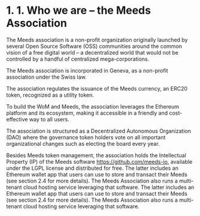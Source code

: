 
# 1. 1. Who we are – the Meeds Association

The Meeds association is a non-profit organization originally launched by several Open Source Software (OSS) communities around the common vision of a free digital world – a decentralized world that would not be controlled by a handful of centralized mega-corporations.

The Meeds association is incorporated in Geneva, as a non-profit association under the Swiss law.

The association regulates the issuance of the Meeds currency, an ERC20 token, recognized as a utility token.

To build the WoM and Meeds, the association leverages the Ethereum platform and its ecosystem, making it accessible in a friendly and cost-effective way to all users.

The association is structured as a Decentralized Autonomous Organization (DAO) where the governance token holders vote on all important organizational changes such as electing the board every year.

Besides Meeds token management, the association holds the Intellectual Property (IP) of the Meeds software https://github.com/meeds-io, available under the LGPL license and distributed for free. The latter includes an Ethereum wallet app that users can use to store and transact their Meeds (see section 2.4 for more details). The Meeds Association also runs a multi-tenant cloud hosting service leveraging that software. The latter includes an Ethereum wallet app that users can use to store and transact their Meeds (see section 2.4 for more details). The Meeds Association also runs a multi-tenant cloud hosting service leveraging that software.
